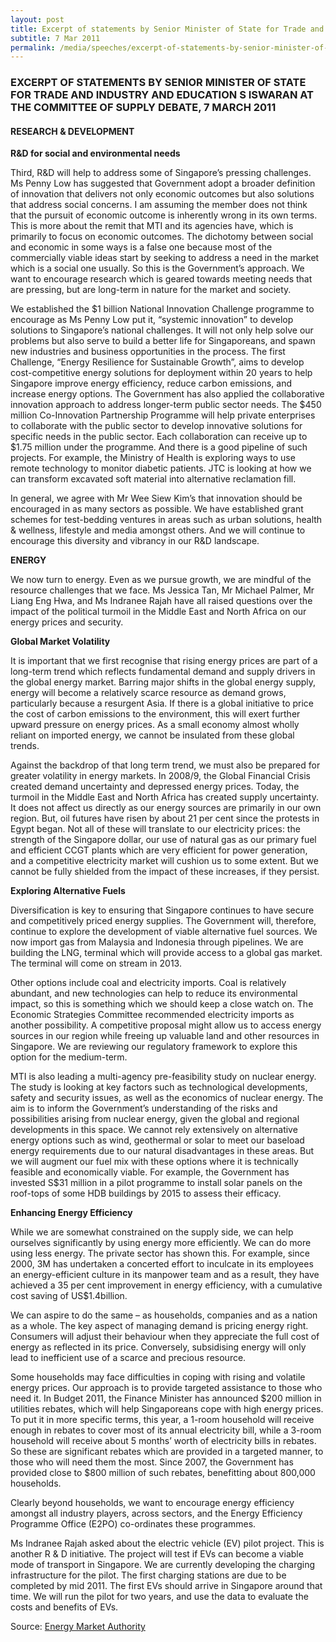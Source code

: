 ```yaml
---
layout: post
title: Excerpt of statements by Senior Minister of State for Trade and Industry and Education S Iswaran at the Committee of Supply Debate, 7 March 2011
subtitle: 7 Mar 2011
permalink: /media/speeches/excerpt-of-statements-by-senior-minister-of-state-for-trade-and-industry-and-education-s-iswaran-at-the-committee-of-supply-debate-7-march-2011
---
```


### EXCERPT OF STATEMENTS BY SENIOR MINISTER OF STATE FOR TRADE AND INDUSTRY AND EDUCATION S ISWARAN AT THE COMMITTEE OF SUPPLY DEBATE, 7 MARCH 2011

#### RESEARCH & DEVELOPMENT

**R&D for social and environmental needs**

Third, R&D will help to address some of Singapore’s pressing challenges. Ms Penny Low has suggested that Government adopt a broader definition of innovation that delivers not only economic outcomes but also solutions that address social concerns. I am assuming the member does not think that the pursuit of economic outcome is inherently wrong in its own terms. This is more about the remit that MTI and its agencies have, which is primarily to focus on economic outcomes. The dichotomy between social and economic in some ways is a false one because most of the commercially viable ideas start by seeking to address a need in the market which is a social one usually. So this is the Government’s approach. We want to encourage research which is geared towards meeting needs that are pressing, but are long-term in nature for the market and society.

We established the $1 billion National Innovation Challenge programme to encourage as Ms Penny Low put it, “systemic innovation” to develop solutions to Singapore’s national challenges. It will not only help solve our problems but also serve to build a better life for Singaporeans, and spawn new industries and business opportunities in the process. The first Challenge, “Energy Resilience for Sustainable Growth”, aims to develop cost-competitive energy solutions for deployment within 20 years to help Singapore improve energy efficiency, reduce carbon emissions, and increase energy options. The Government has also applied the collaborative innovation approach to address longer-term public sector needs. The $450 million Co-Innovation Partnership Programme will help private enterprises to collaborate with the public sector to develop innovative solutions for specific needs in the public sector. Each collaboration can receive up to $1.75 million under the programme. And there is a good pipeline of such projects. For example, the Ministry of Health is exploring ways to use remote technology to monitor diabetic patients. JTC is looking at how we can transform excavated soft material into alternative reclamation fill.

In general, we agree with Mr Wee Siew Kim’s that innovation should be encouraged in as many sectors as possible. We have established grant schemes for test-bedding ventures in areas such as urban solutions, health & wellness, lifestyle and media amongst others. And we will continue to encourage this diversity and vibrancy in our R&D landscape.


**ENERGY**

We now turn to energy. Even as we pursue growth, we are mindful of the resource challenges that we face. Ms Jessica Tan, Mr Michael Palmer, Mr Liang Eng Hwa, and Ms Indranee Rajah have all raised questions over the impact of the political turmoil in the Middle East and North Africa on our energy prices and security.

**Global Market Volatility**

It is important that we first recognise that rising energy prices are part of a long-term trend which reflects fundamental demand and supply drivers in the global energy market. Barring major shifts in the global energy supply, energy will become a relatively scarce resource as demand grows, particularly because a resurgent Asia. If there is a global initiative to price the cost of carbon emissions to the environment, this will exert further upward pressure on energy prices. As a small economy almost wholly reliant on imported energy, we cannot be insulated from these global trends.

Against the backdrop of that long term trend, we must also be prepared for greater volatility in energy markets. In 2008/9, the Global Financial Crisis created demand uncertainty and depressed energy prices. Today, the turmoil in the Middle East and North Africa has created supply uncertainty. It does not affect us directly as our energy sources are primarily in our own region. But, oil futures have risen by about 21 per cent since the protests in Egypt began. Not all of these will translate to our electricity prices: the strength of the Singapore dollar, our use of natural gas as our primary fuel and efficient CCGT plants which are very efficient for power generation, and a competitive electricity market will cushion us to some extent. But we cannot be fully shielded from the impact of these increases, if they persist.

**Exploring Alternative Fuels**

Diversification is key to ensuring that Singapore continues to have secure and competitively priced energy supplies. The Government will, therefore, continue to explore the development of viable alternative fuel sources. We now import gas from Malaysia and Indonesia through pipelines. We are building the LNG, terminal which will provide access to a global gas market. The terminal will come on stream in 2013.

Other options include coal and electricity imports. Coal is relatively abundant, and new technologies can help to reduce its environmental impact, so this is something which we should keep a close watch on. The Economic Strategies Committee recommended electricity imports as another possibility. A competitive proposal might allow us to access energy sources in our region while freeing up valuable land and other resources in Singapore. We are reviewing our regulatory framework to explore this option for the medium-term.

MTI is also leading a multi-agency pre-feasibility study on nuclear energy. The study is looking at key factors such as technological developments, safety and security issues, as well as the economics of nuclear energy. The aim is to inform the Government’s understanding of the risks and possibilities arising from nuclear energy, given the global and regional developments in this space. We cannot rely extensively on alternative energy options such as wind, geothermal or solar to meet our baseload energy requirements due to our natural disadvantages in these areas. But we will augment our fuel mix with these options where it is technically feasible and economically viable. For example, the Government has invested S$31 million in a pilot programme to install solar panels on the roof-tops of some HDB buildings by 2015 to assess their efficacy.

**Enhancing Energy Efficiency**

While we are somewhat constrained on the supply side, we can help ourselves significantly by using energy more efficiently. We can do more using less energy. The private sector has shown this. For example, since 2000, 3M has undertaken a concerted effort to inculcate in its employees an energy-efficient culture in its manpower team and as a result, they have achieved a 35 per cent improvement in energy efficiency, with a cumulative cost saving of US$1.4billion.

We can aspire to do the same – as households, companies and as a nation as a whole.
The key aspect of managing demand is pricing energy right. Consumers will adjust their behaviour when they appreciate the full cost of energy as reflected in its price. Conversely, subsidising energy will only lead to inefficient use of a scarce and precious resource.

Some households may face difficulties in coping with rising and volatile energy prices. Our approach is to provide targeted assistance to those who need it. In Budget 2011, the Finance Minister has announced $200 million in utilities rebates, which will help Singaporeans cope with high energy prices. To put it in more specific terms, this year, a 1-room household will receive enough in rebates to cover most of its annual electricity bill, while a 3-room household will receive about 5 months’ worth of electricity bills in rebates. So these are significant rebates which are provided in a targeted manner, to those who will need them the most. Since 2007, the Government has provided close to $800 million of such rebates, benefitting about 800,000 households.

Clearly beyond households, we want to encourage energy efficiency amongst all industry players, across sectors, and the Energy Efficiency Programme Office (E2PO) co-ordinates these programmes.

Ms Indranee Rajah asked about the electric vehicle (EV) pilot project. This is another R & D initiative. The project will test if EVs can become a viable mode of transport in Singapore. We are currently developing the charging infrastructure for the pilot. The first charging stations are due to be completed by mid 2011. The first EVs should arrive in Singapore around that time. We will run the pilot for two years, and use the data to evaluate the costs and benefits of EVs.

Source: [<a href="https://www.ema.gov.sg/speech.aspx?news_sid=20140609nPsl9g0ecGMk" target="_blank">Energy Market Authority</a>](https://www.ema.gov.sg/speech.aspx?news_sid=20140609nPsl9g0ecGMk)